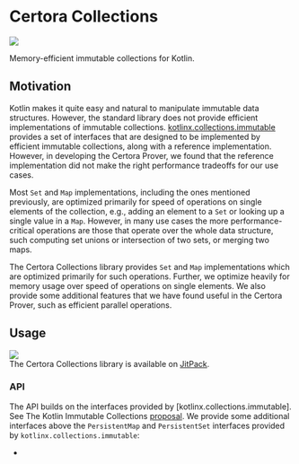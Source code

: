 # Certora Collections

[![](https://jitpack.io/v/certora/collections.svg)](https://jitpack.io/#certora/collections)

Memory-efficient immutable collections for Kotlin.

## Motivation

Kotlin makes it quite easy and natural to manipulate immutable data structures. However, the standard library does not
provide efficient implementations of immutable collections.
[kotlinx.collections.immutable](https://github.com/Kotlin/kotlinx.collections.immutable) provides a set of interfaces
that are designed to be implemented by efficient immutable collections, along with a reference implementation. However,
in developing the Certora Prover, we found that the reference implementation did not make the right performance
tradeoffs for our use cases.

Most `Set` and `Map` implementations, including the ones mentioned previously, are optimized primarily for speed of
operations on single elements of the collection, e.g., adding an element to a `Set` or looking up a single value in a
`Map`. However, in many use cases the more performance-critical operations are those that operate over the whole data
structure, such computing set unions or intersection of two sets, or merging two maps.

The Certora Collections library provides `Set` and `Map` implementations which are optimized primarily for such
operations.  Further, we optimize heavily for memory usage over speed of operations on single elements.  We also provide
some additional features that we have found useful in the Certora Prover, such as efficient parallel operations.

## Usage

[![](https://jitpack.io/v/certora/collections.svg)](https://jitpack.io/#certora/collections)<br/>
The Certora Collections library is available on [JitPack](https://jitpack.io/#certora/collections).

### API

The API builds on the interfaces provided by [kotlinx.collections.immutable].  See The Kotlin Immutable Collections
[proposal](https://github.com/Kotlin/kotlinx.collections.immutable/blob/master/proposal.md).  We provide some additional
interfaces above the `PersistentMap` and `PersistentSet` interfaces provided by `kotlinx.collections.immutable`:

- 


